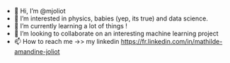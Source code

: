 - 👋 Hi, I’m @mjoliot
- 👀 I’m interested in physics, babies (yep, its true) and data science. 
- 🌱 I’m currently learning a lot of things ! 
- 💞️ I’m looking to collaborate on an interesting machine learning project
- 📫 How to reach me ->> my linkedin https://fr.linkedin.com/in/mathilde-amandine-joliot

